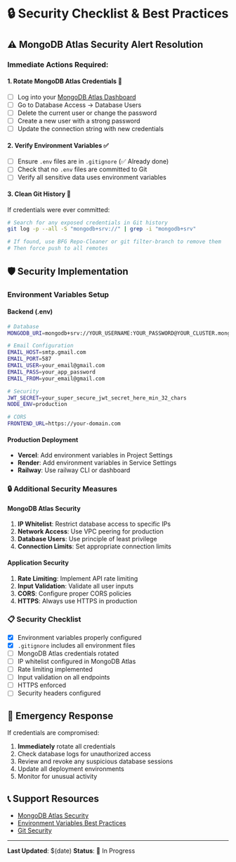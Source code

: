 # 🔒 Security Checklist & Best Practices

## ⚠️ MongoDB Atlas Security Alert Resolution

### Immediate Actions Required:

#### 1. **Rotate MongoDB Atlas Credentials** 🔄
- [ ] Log into your [MongoDB Atlas Dashboard](https://cloud.mongodb.com/)
- [ ] Go to Database Access → Database Users
- [ ] Delete the current user or change the password
- [ ] Create a new user with a strong password
- [ ] Update the connection string with new credentials

#### 2. **Verify Environment Variables** ✅
- [ ] Ensure `.env` files are in `.gitignore` (✅ Already done)
- [ ] Check that no `.env` files are committed to Git
- [ ] Verify all sensitive data uses environment variables

#### 3. **Clean Git History** 🧹
If credentials were ever committed:
```bash
# Search for any exposed credentials in Git history
git log -p --all -S "mongodb+srv://" | grep -i "mongodb+srv"

# If found, use BFG Repo-Cleaner or git filter-branch to remove them
# Then force push to all remotes
```

## 🛡️ Security Implementation

### Environment Variables Setup

#### Backend (.env)
```bash
# Database
MONGODB_URI=mongodb+srv://YOUR_USERNAME:YOUR_PASSWORD@YOUR_CLUSTER.mongodb.net/YOUR_DATABASE?retryWrites=true&w=majority

# Email Configuration
EMAIL_HOST=smtp.gmail.com
EMAIL_PORT=587
EMAIL_USER=your_email@gmail.com
EMAIL_PASS=your_app_password
EMAIL_FROM=your_email@gmail.com

# Security
JWT_SECRET=your_super_secure_jwt_secret_here_min_32_chars
NODE_ENV=production

# CORS
FRONTEND_URL=https://your-domain.com
```

#### Production Deployment
- **Vercel**: Add environment variables in Project Settings
- **Render**: Add environment variables in Service Settings
- **Railway**: Use railway CLI or dashboard

### 🔒 Additional Security Measures

#### MongoDB Atlas Security
1. **IP Whitelist**: Restrict database access to specific IPs
2. **Network Access**: Use VPC peering for production
3. **Database Users**: Use principle of least privilege
4. **Connection Limits**: Set appropriate connection limits

#### Application Security
1. **Rate Limiting**: Implement API rate limiting
2. **Input Validation**: Validate all user inputs
3. **CORS**: Configure proper CORS policies
4. **HTTPS**: Always use HTTPS in production

### 📋 Security Checklist

- [x] Environment variables properly configured
- [x] `.gitignore` includes all environment files
- [ ] MongoDB Atlas credentials rotated
- [ ] IP whitelist configured in MongoDB Atlas
- [ ] Rate limiting implemented
- [ ] Input validation on all endpoints
- [ ] HTTPS enforced
- [ ] Security headers configured

## 🚨 Emergency Response

If credentials are compromised:
1. **Immediately** rotate all credentials
2. Check database logs for unauthorized access
3. Review and revoke any suspicious database sessions
4. Update all deployment environments
5. Monitor for unusual activity

## 📞 Support Resources

- [MongoDB Atlas Security](https://docs.atlas.mongodb.com/security/)
- [Environment Variables Best Practices](https://12factor.net/config)
- [Git Security](https://docs.github.com/en/code-security)

---
**Last Updated**: $(date)
**Status**: 🔄 In Progress
